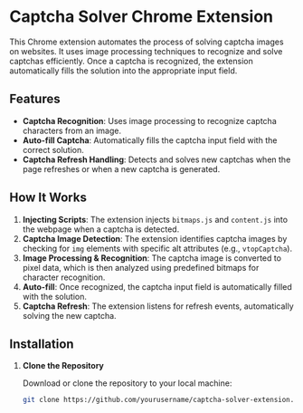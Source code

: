 # Captcha Solver Chrome Extension

This Chrome extension automates the process of solving captcha images on websites. It uses image processing techniques to recognize and solve captchas efficiently. Once a captcha is recognized, the extension automatically fills the solution into the appropriate input field.

## Features

- **Captcha Recognition**: Uses image processing to recognize captcha characters from an image.
- **Auto-fill Captcha**: Automatically fills the captcha input field with the correct solution.
- **Captcha Refresh Handling**: Detects and solves new captchas when the page refreshes or when a new captcha is generated.

## How It Works

1. **Injecting Scripts**: The extension injects `bitmaps.js` and `content.js` into the webpage when a captcha is detected.
2. **Captcha Image Detection**: The extension identifies captcha images by checking for `img` elements with specific alt attributes (e.g., `vtopCaptcha`).
3. **Image Processing & Recognition**: The captcha image is converted to pixel data, which is then analyzed using predefined bitmaps for character recognition.
4. **Auto-fill**: Once recognized, the captcha input field is automatically filled with the solution.
5. **Captcha Refresh**: The extension listens for refresh events, automatically solving the new captcha.

## Installation

1. **Clone the Repository**

   Download or clone the repository to your local machine:

   ```bash
   git clone https://github.com/yourusername/captcha-solver-extension.git

